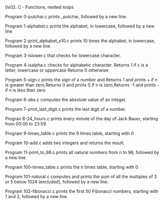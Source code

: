 0x02. C - Functions, nested loops

Program 0-putchar.c prints _putchar, followed by a new line.

Program 1-alphabet.c prints the alphabet, in lowercase, followed by a new line

Program 2-print_alphabet_x10.c  prints 10 times the alphabet, in lowercase, followed by a new line.

Program 3-islower.c that checks for lowercase character.

Program 4-isalpha.c checks for alphabetic character. Returns 1 if c is a letter, lowercase or uppercase Returns 0 otherwise

Program 5-sign.c prints the sign of a number and Returns 1 and prints + if n is greater than zero,Returns 0 and prints 0 if n is zero,Returns -1 and prints - if n is less than zero

Program 6-abs.c  computes the absolute value of an integer.

Program 7-print_last_digit.c prints the last digit of a number.

Progran 8-24_hours.c prints every minute of the day of Jack Bauer, starting from 00:00 to 23:59.

Program 9-times_table.c prints the 9 times table, starting with 0

Program 10-add.c adds two integers and returns the result.

Program 11-print_to_98.c prints all natural numbers from n to 98, followed by a new line.

Program 100-times_table.c  prints the n times table, starting with 0.

Program 101-natural.c  computes and prints the sum of all the multiples of 3 or 5 below 1024 (excluded), followed by a new line.

Program 102-fibonacci.c  prints the first 50 Fibonacci numbers, starting with 1 and 2, followed by a new line.



